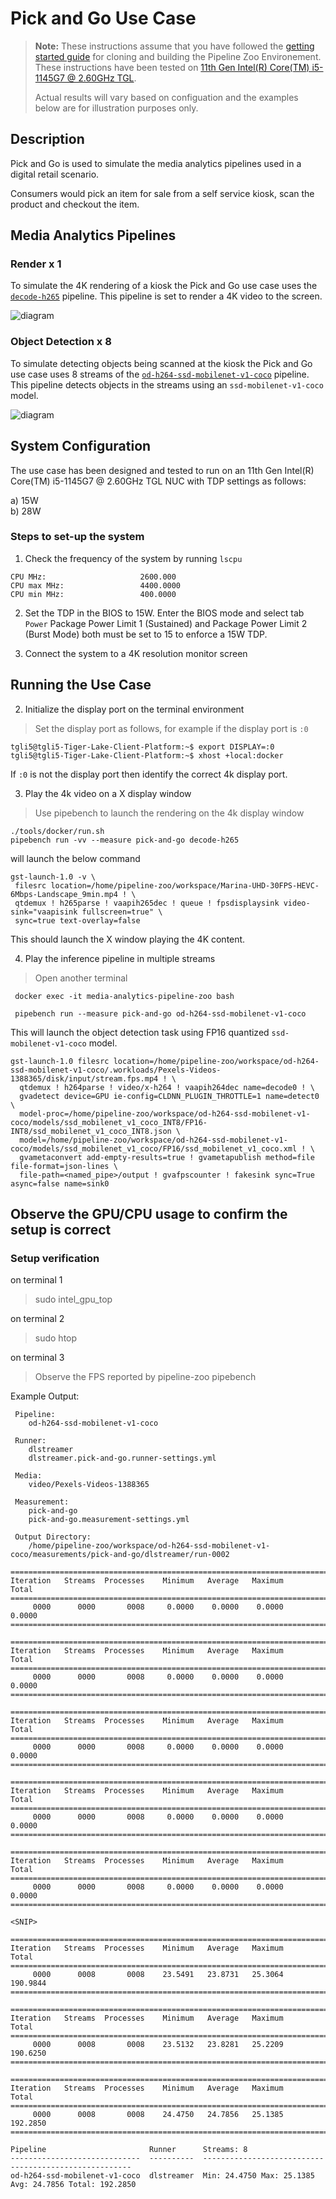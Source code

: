 # Pick and Go Use Case

> **Note:**
> These instructions assume that you have
> followed the [getting started guide](../README.md#getting-started) for cloning
> and building the Pipeline Zoo Environement.
>These instructions have been tested on [11th Gen Intel(R) Core(TM) i5-1145G7 @ 2.60GHz TGL](https://ark.intel.com/content/www/us/en/ark/products/208660/intel-core-i51145g7-processor-8m-cache-up-to-4-40-ghz-with-ipu.html?wapkw=intel-core-i51145G7). 
>
> Actual results will vary based on configuation and the examples below are for illustration purposes only.


## Description

Pick and Go is used to simulate the media analytics pipelines used in a digital retail scenario.

Consumers would pick an item for sale from a self service kiosk, scan the product and checkout the item. 
    
## Media Analytics Pipelines

### Render x 1

To simulate the 4K rendering of a kiosk the Pick and Go use case uses
the [`decode-h265`](../pipelines/video/decode-vpp/decode-h265) pipeline. This pipeline is set to render a 4K
video to the screen.

![diagram](../pipelines/video/decode-vpp/decode-h265/README-1.svg)

### Object Detection x 8

To simulate detecting objects being scanned at the kiosk the Pick and
Go use case uses 8 streams of the
[`od-h264-ssd-mobilenet-v1-coco`](../pipelines/video/object-detection/od-h264-ssd-mobilenet-v1-coco)
pipeline. This pipeline detects objects in the streams using an `ssd-mobilenet-v1-coco` model.
	
![diagram](../pipelines/video/object-detection/od-h264-ssd-mobilenet-v1-coco/README-1.svg)
	
## System Configuration

The use case has been designed and tested to run on an 11th Gen Intel(R) Core(TM) i5-1145G7 @ 2.60GHz TGL
NUC with TDP settings as follows:

a) 15W    
b) 28W     

   
### Steps to set-up the system

1. Check the frequency of the system by running `lscpu` 

```
CPU MHz:                     2600.000  
CPU max MHz:                 4400.0000  
CPU min MHz:                 400.0000  
```

2. Set the TDP in the BIOS to 15W.
Enter the BIOS mode and select tab `Power` 
Package Power Limit 1 (Sustained) and Package Power Limit 2 (Burst Mode)
both must be set to 15 to enforce a 15W TDP.

3. Connect the system to a 4K resolution monitor screen

## Running the Use Case
 
2. Initialize the display port on the terminal environment  
>Set the display port as follows, for example if the display port is `:0`
```
tgli5@tgli5-Tiger-Lake-Client-Platform:~$ export DISPLAY=:0
tgli5@tgli5-Tiger-Lake-Client-Platform:~$ xhost +local:docker
```
If `:0` is not the display port then identify the correct 4k display port.

3. Play the 4k video on a X display window  
>Use pipebench to launch the rendering on the 4k display window  
```
./tools/docker/run.sh
pipebench run -vv --measure pick-and-go decode-h265
```
will launch the below command
```
gst-launch-1.0 -v \
 filesrc location=/home/pipeline-zoo/workspace/Marina-UHD-30FPS-HEVC-6Mbps-Landscape_9min.mp4 ! \
 qtdemux ! h265parse ! vaapih265dec ! queue ! fpsdisplaysink video-sink="vaapisink fullscreen=true" \
 sync=true text-overlay=false
```
This should launch the X window playing the 4K content.  
 
4. Play the inference pipeline in multiple streams  
>Open another terminal  
```
 docker exec -it media-analytics-pipeline-zoo bash
  
 pipebench run --measure pick-and-go od-h264-ssd-mobilenet-v1-coco
```
 
This will launch the object detection task using FP16 quantized `ssd-mobilenet-v1-coco` model.
```
gst-launch-1.0 filesrc location=/home/pipeline-zoo/workspace/od-h264-ssd-mobilenet-v1-coco/.workloads/Pexels-Videos-1388365/disk/input/stream.fps.mp4 ! \
  qtdemux ! h264parse ! video/x-h264 ! vaapih264dec name=decode0 ! \ 
  gvadetect device=GPU ie-config=CLDNN_PLUGIN_THROTTLE=1 name=detect0 \ 
  model-proc=/home/pipeline-zoo/workspace/od-h264-ssd-mobilenet-v1-coco/models/ssd_mobilenet_v1_coco_INT8/FP16-INT8/ssd_mobilenet_v1_coco_INT8.json \
  model=/home/pipeline-zoo/workspace/od-h264-ssd-mobilenet-v1-coco/models/ssd_mobilenet_v1_coco/FP16/ssd_mobilenet_v1_coco.xml ! \
  gvametaconvert add-empty-results=true ! gvametapublish method=file file-format=json-lines \
  file-path=<named_pipe>/output ! gvafpscounter ! fakesink sync=True async=false name=sink0

```
 
## Observe the GPU/CPU usage to confirm the setup is correct

### Setup verification

 on terminal 1  
>sudo intel_gpu_top
 
 on terminal 2  
>sudo htop

on terminal 3    
>Observe the FPS reported by pipeline-zoo pipebench

Example Output:
```
 Pipeline:
	od-h264-ssd-mobilenet-v1-coco

 Runner:
	dlstreamer
 	dlstreamer.pick-and-go.runner-settings.yml

 Media:
	video/Pexels-Videos-1388365

 Measurement:
	pick-and-go
 	pick-and-go.measurement-settings.yml

 Output Directory:
	/home/pipeline-zoo/workspace/od-h264-ssd-mobilenet-v1-coco/measurements/pick-and-go/dlstreamer/run-0002

========================================================================
Iteration   Streams  Processes    Minimum   Average   Maximum      Total
========================================================================
     0000      0000       0008     0.0000    0.0000    0.0000     0.0000
======================================================================== 

========================================================================
Iteration   Streams  Processes    Minimum   Average   Maximum      Total
========================================================================
     0000      0000       0008     0.0000    0.0000    0.0000     0.0000
======================================================================== 

========================================================================
Iteration   Streams  Processes    Minimum   Average   Maximum      Total
========================================================================
     0000      0000       0008     0.0000    0.0000    0.0000     0.0000
======================================================================== 

========================================================================
Iteration   Streams  Processes    Minimum   Average   Maximum      Total
========================================================================
     0000      0000       0008     0.0000    0.0000    0.0000     0.0000
======================================================================== 

========================================================================
Iteration   Streams  Processes    Minimum   Average   Maximum      Total
========================================================================
     0000      0000       0008     0.0000    0.0000    0.0000     0.0000
======================================================================== 

<SNIP>

========================================================================
Iteration   Streams  Processes    Minimum   Average   Maximum      Total
========================================================================
     0000      0008       0008    23.5491   23.8731   25.3064   190.9844
======================================================================== 

========================================================================
Iteration   Streams  Processes    Minimum   Average   Maximum      Total
========================================================================
     0000      0008       0008    23.5132   23.8281   25.2209   190.6250
======================================================================== 

========================================================================
Iteration   Streams  Processes    Minimum   Average   Maximum      Total
========================================================================
     0000      0008       0008    24.4750   24.7856   25.1385   192.2850
======================================================================== 

Pipeline                       Runner      Streams: 8
-----------------------------  ----------  ------------------------------------------------------
od-h264-ssd-mobilenet-v1-coco  dlstreamer  Min: 24.4750 Max: 25.1385 Avg: 24.7856 Total: 192.2850


```
